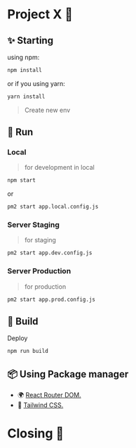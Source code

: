 # Project X 🚀

## ✨ Starting

using npm:

```bash
npm install
```

or if you using yarn:

```bash
yarn install
```

> Create new env

## 🐢 Run

### Local

> for development in local

```bash
npm start
```

or

```bash
pm2 start app.local.config.js
```

### Server Staging

> for staging

```bash
pm2 start app.dev.config.js
```

### Server Production

> for production

```bash production
pm2 start app.prod.config.js
```

## 🍔 Build

Deploy

```bash
npm run build
```

## 📦 Using Package manager

- 🌍 [React Router DOM.](https://reactrouter.com/en/main)
- 🎨 [Tailwind CSS.](https://tailwindcss.com/docs/installation)

# Closing 🏁
